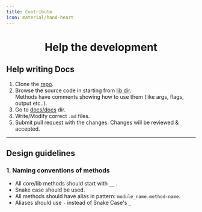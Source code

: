 ```yaml
---
title: Contribute
icon: material/hand-heart
---
```


<h1 align="center"><b>Help the development</b></h1>

## Help writing Docs

1. Clone the [repo](https://github.com/KireiSakura-Kit).
2. Browse the source code in starting from [lib dir](https://github.com/soymadip/KireiSakura-Kit/tree/main/lib).<br>
   Methods have comments showing how to use them (like args, flags, output etc..).
3. Go to [docs/docs](https://github.com/soymadip/KireiSakura-Kit/tree/main/docs/docs) dir.
4. Write/Modify correct `.md` files.
5. Submit pull request with the changes. Changes will be reviewed & accepted.

---

## Design guidelines


### 1. Naming conventions of methods

- All core/lib methods should start with `__` .
- Snake case should be used.
- All methods should have alias in pattern: `module_name.method-name`.
- Aliases should use `-` instead of Snake Case's `_`